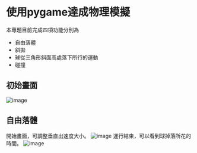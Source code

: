 # 使用pygame達成物理模擬
本專題目前完成四項功能分別為

* 自由落體 
* 斜拋
* 球從三角形斜面高處落下所行的運動
* 碰撞

## 初始畫面
![image]()

## 自由落體 
開始畫面，可調整垂直出速度大小。
![image](https://hackmd.io/_uploads/Sy7FnjJCJl.png)
運行結束，可以看到球掉落所花的時間。
![image](https://hackmd.io/_uploads/H15NTs1RJx.png)


